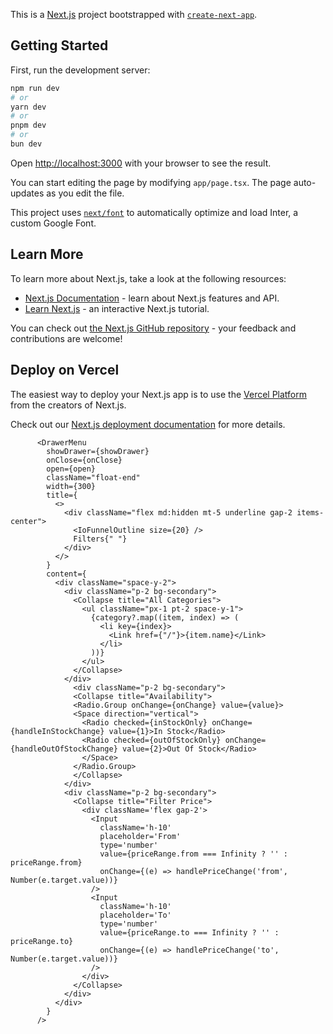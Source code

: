 This is a [Next.js](https://nextjs.org/) project bootstrapped with [`create-next-app`](https://github.com/vercel/next.js/tree/canary/packages/create-next-app).

## Getting Started

First, run the development server:

```bash
npm run dev
# or
yarn dev
# or
pnpm dev
# or
bun dev
```

Open [http://localhost:3000](http://localhost:3000) with your browser to see the result.

You can start editing the page by modifying `app/page.tsx`. The page auto-updates as you edit the file.

This project uses [`next/font`](https://nextjs.org/docs/basic-features/font-optimization) to automatically optimize and load Inter, a custom Google Font.

## Learn More

To learn more about Next.js, take a look at the following resources:

- [Next.js Documentation](https://nextjs.org/docs) - learn about Next.js features and API.
- [Learn Next.js](https://nextjs.org/learn) - an interactive Next.js tutorial.

You can check out [the Next.js GitHub repository](https://github.com/vercel/next.js/) - your feedback and contributions are welcome!

## Deploy on Vercel

The easiest way to deploy your Next.js app is to use the [Vercel Platform](https://vercel.com/new?utm_medium=default-template&filter=next.js&utm_source=create-next-app&utm_campaign=create-next-app-readme) from the creators of Next.js.

Check out our [Next.js deployment documentation](https://nextjs.org/docs/deployment) for more details.


          <DrawerMenu
            showDrawer={showDrawer}
            onClose={onClose}
            open={open}
            className="float-end"
            width={300}
            title={
              <>
                <div className="flex md:hidden mt-5 underline gap-2 items-center">
                  <IoFunnelOutline size={20} />
                  Filters{" "}
                </div>
              </>
            }
            content={
              <div className="space-y-2">
                <div className="p-2 bg-secondary">
                  <Collapse title="All Categories">
                    <ul className="px-1 pt-2 space-y-1">
                      {category?.map((item, index) => (
                        <li key={index}>
                          <Link href={"/"}>{item.name}</Link>
                        </li>
                      ))}
                    </ul>
                  </Collapse>
                </div>
                  <div className="p-2 bg-secondary">
                  <Collapse title="Availability">
                  <Radio.Group onChange={onChange} value={value}>
                  <Space direction="vertical">
                    <Radio checked={inStockOnly} onChange={handleInStockChange} value={1}>In Stock</Radio>
                    <Radio checked={outOfStockOnly} onChange={handleOutOfStockChange} value={2}>Out Of Stock</Radio>
                    </Space>
                  </Radio.Group>
                  </Collapse>
                </div>
                <div className="p-2 bg-secondary">
                  <Collapse title="Filter Price">
                    <div className='flex gap-2'>
                      <Input
                        className='h-10'
                        placeholder='From'
                        type='number'
                        value={priceRange.from === Infinity ? '' : priceRange.from}
                        onChange={(e) => handlePriceChange('from', Number(e.target.value))}
                      />
                      <Input
                        className='h-10'
                        placeholder='To'
                        type='number'
                        value={priceRange.to === Infinity ? '' : priceRange.to}
                        onChange={(e) => handlePriceChange('to', Number(e.target.value))}
                      />
                    </div>
                  </Collapse>
                </div>
              </div>
            }
          />